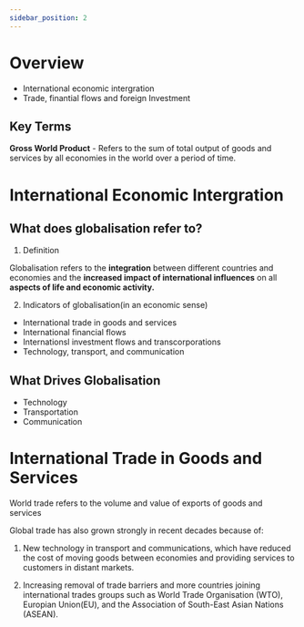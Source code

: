 ```yaml
---
sidebar_position: 2
---
```


# Overview


- International economic intergration
- Trade, finantial flows and foreign Investment

## Key Terms

**Gross World Product** - Refers to the sum of total output of goods and services by all economies in the world over a period of time.



# International Economic Intergration

## What does globalisation refer to?

1. Definition

Globalisation refers to the __integration__ between different countries and economies and the __increased impact of international influences__ on all __aspects of life and economic activity.__

2. Indicators of globalisation(in an economic sense)

- International trade in goods and services
- International financial flows
- Internationsl investment flows and transcorporations
- Technology, transport, and communication

## What Drives Globalisation

- Technology
- Transportation
- Communication

# International Trade in Goods and Services

World trade refers to the volume and value of exports of goods and services

Global trade has also grown strongly in recent decades because of:

1. New technology in transport and communications, which have reduced the cost of moving goods between economies and providing services to customers in distant markets.

2. Increasing removal of trade barriers and more countries joining international trades groups such as World Trade Organisation (WTO), Europian Union(EU), and the Association of South-East Asian Nations (ASEAN).





